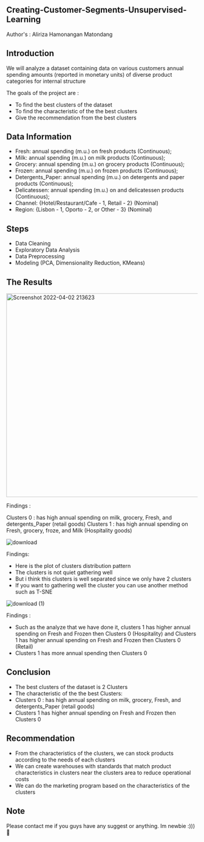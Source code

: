 ## Creating-Customer-Segments-Unsupervised-Learning

Author's : Aliriza Hamonangan Matondang

## Introduction
We will analyze a dataset containing data on various customers annual spending amounts (reported in monetary units) of diverse product categories for internal structure

The goals of the project are :
- To find the best clusters of the dataset
- To find the characteristic of the the best clusters
- Give the recommendation from the best clusters

## Data Information
- Fresh: annual spending (m.u.) on fresh products (Continuous);
- Milk: annual spending (m.u.) on milk products (Continuous);
- Grocery: annual spending (m.u.) on grocery products (Continuous);
- Frozen: annual spending (m.u.) on frozen products (Continuous);
- Detergents_Paper: annual spending (m.u.) on detergents and paper products (Continuous);
- Delicatessen: annual spending (m.u.) on and delicatessen products (Continuous);
- Channel: {Hotel/Restaurant/Cafe - 1, Retail - 2} (Nominal)
- Region: {Lisbon - 1, Oporto - 2, or Other - 3} (Nominal)

## Steps
- Data Cleaning
- Exploratory Data Analysis
- Data Preprocessing
- Modeling (PCA, Dimensionality Reduction, KMeans)

## The Results
<img width="535" alt="Screenshot 2022-04-02 213623" src="https://user-images.githubusercontent.com/92624520/161388155-49f82728-b22f-40b6-bac5-d58a346b38f2.png">

Findings :

Clusters 0 : has high annual spending on milk, grocery, Fresh, and detergents_Paper (retail goods)
Clusters 1 : has high annual spending on Fresh, grocery, froze, and Milk (Hospitality goods)


![download](https://user-images.githubusercontent.com/92624520/161388015-d95e7c69-8e61-4878-a2ec-3060140d2503.png)

Findings:

- Here is the plot of clusters distribution pattern
- The clusters is not quiet gathering well
- But i think this clusters is well separated since we only have 2 clusters
- If you want to gathering well the cluster you can use another method such as T-SNE

![download (1)](https://user-images.githubusercontent.com/92624520/161388062-0bef9332-46c6-4807-9315-876079338887.png)

Findings :

- Such as the analyze that we have done it, clusters 1 has higher annual spending on Fresh and Frozen then Clusters 0 (Hospitality) and Clusters 1 has higher annual spending on Fresh and Frozen then Clusters 0 (Retail)
- Clusters 1 has more annual spending then Clusters 0

## Conclusion

- The best clusters of the dataset is 2 Clusters
- The characteristic of the the best Clusters:
- Clusters 0 : has high annual spending on milk, grocery, Fresh, and detergents_Paper (retail goods)
- Clusters 1 has higher annual spending on Fresh and Frozen then Clusters 0

## Recommendation

- From the characteristics of the clusters, we can stock products according to the needs of each clusters
- We can create warehouses with standards that match product characteristics in clusters near the clusters area to reduce operational costs
- We can do the marketing program based on the characteristics of the clusters


## Note
Please contact me if you guys have any suggest or anything. Im newbie :))) 🤖
